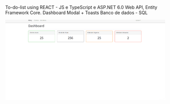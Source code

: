 To-do-list using REACT - JS e TypeScript e ASP.NET 6.0 Web API, Entity Framework Core.
Dashboard
Modal + Toasts
Banco de dados - SQL

![Demo](https://github.com/HeySenna/To-do-list/blob/main/docs/To-do-list.gif)
